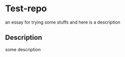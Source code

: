 # Test-repo
an essay for trying some stuffs and here is a description

## Description 
some description
